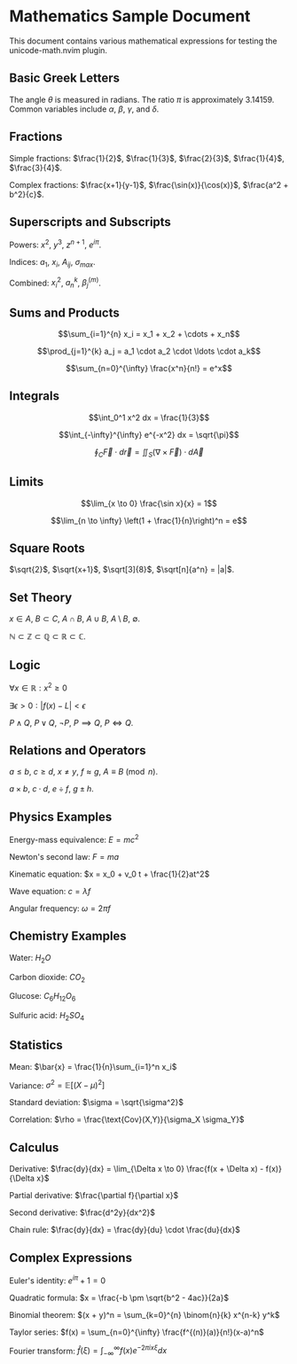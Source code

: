 # Mathematics Sample Document

This document contains various mathematical expressions for testing the unicode-math.nvim plugin.

## Basic Greek Letters

The angle $\theta$ is measured in radians. The ratio $\pi$ is approximately 3.14159.
Common variables include $\alpha$, $\beta$, $\gamma$, and $\delta$.

## Fractions

Simple fractions: $\frac{1}{2}$, $\frac{1}{3}$, $\frac{2}{3}$, $\frac{1}{4}$, $\frac{3}{4}$.

Complex fractions: $\frac{x+1}{y-1}$, $\frac{\sin(x)}{\cos(x)}$, $\frac{a^2 + b^2}{c}$.

## Superscripts and Subscripts

Powers: $x^2$, $y^3$, $z^{n+1}$, $e^{i\pi}$.

Indices: $a_1$, $x_i$, $A_{ij}$, $\sigma_{max}$.

Combined: $x_i^2$, $a_{n}^{k}$, $\beta_j^{(m)}$.

## Sums and Products

$$\sum_{i=1}^{n} x_i = x_1 + x_2 + \cdots + x_n$$

$$\prod_{j=1}^{k} a_j = a_1 \cdot a_2 \cdot \ldots \cdot a_k$$

$$\sum_{n=0}^{\infty} \frac{x^n}{n!} = e^x$$

## Integrals

$$\int_0^1 x^2 dx = \frac{1}{3}$$

$$\int_{-\infty}^{\infty} e^{-x^2} dx = \sqrt{\pi}$$

$$\oint_C \vec{F} \cdot d\vec{r} = \iint_S (\nabla \times \vec{F}) \cdot d\vec{A}$$

## Limits

$$\lim_{x \to 0} \frac{\sin x}{x} = 1$$

$$\lim_{n \to \infty} \left(1 + \frac{1}{n}\right)^n = e$$

## Square Roots

$\sqrt{2}$, $\sqrt{x+1}$, $\sqrt[3]{8}$, $\sqrt[n]{a^n} = |a|$.

## Set Theory

$x \in A$, $B \subset C$, $A \cap B$, $A \cup B$, $A \setminus B$, $\emptyset$.

$\mathbb{N} \subset \mathbb{Z} \subset \mathbb{Q} \subset \mathbb{R} \subset \mathbb{C}$.

## Logic

$\forall x \in \mathbb{R}: x^2 \geq 0$

$\exists \epsilon > 0: |f(x) - L| < \epsilon$

$P \land Q$, $P \lor Q$, $\neg P$, $P \implies Q$, $P \iff Q$.

## Relations and Operators

$a \leq b$, $c \geq d$, $x \neq y$, $f \approx g$, $A \equiv B \pmod{n}$.

$a \times b$, $c \cdot d$, $e \div f$, $g \pm h$.

## Physics Examples

Energy-mass equivalence: $E = mc^2$

Newton's second law: $F = ma$

Kinematic equation: $x = x_0 + v_0 t + \frac{1}{2}at^2$

Wave equation: $c = \lambda f$

Angular frequency: $\omega = 2\pi f$

## Chemistry Examples

Water: $H_2O$

Carbon dioxide: $CO_2$

Glucose: $C_6H_{12}O_6$

Sulfuric acid: $H_2SO_4$

## Statistics

Mean: $\bar{x} = \frac{1}{n}\sum_{i=1}^n x_i$

Variance: $\sigma^2 = \mathbb{E}[(X - \mu)^2]$

Standard deviation: $\sigma = \sqrt{\sigma^2}$

Correlation: $\rho = \frac{\text{Cov}(X,Y)}{\sigma_X \sigma_Y}$

## Calculus

Derivative: $\frac{dy}{dx} = \lim_{\Delta x \to 0} \frac{f(x + \Delta x) - f(x)}{\Delta x}$

Partial derivative: $\frac{\partial f}{\partial x}$

Second derivative: $\frac{d^2y}{dx^2}$

Chain rule: $\frac{dy}{dx} = \frac{dy}{du} \cdot \frac{du}{dx}$

## Complex Expressions

Euler's identity: $e^{i\pi} + 1 = 0$

Quadratic formula: $x = \frac{-b \pm \sqrt{b^2 - 4ac}}{2a}$

Binomial theorem: $(x + y)^n = \sum_{k=0}^{n} \binom{n}{k} x^{n-k} y^k$

Taylor series: $f(x) = \sum_{n=0}^{\infty} \frac{f^{(n)}(a)}{n!}(x-a)^n$

Fourier transform: $\hat{f}(\xi) = \int_{-\infty}^{\infty} f(x) e^{-2\pi i x \xi} dx$